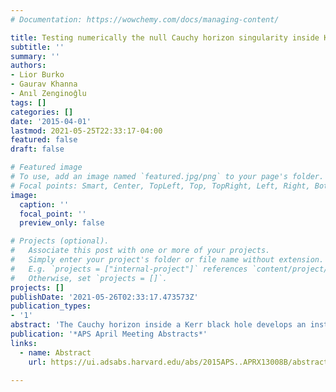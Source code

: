 ```yaml
---
# Documentation: https://wowchemy.com/docs/managing-content/

title: Testing numerically the null Cauchy horizon singularity inside Kerr black holes
subtitle: ''
summary: ''
authors:
- Lior Burko
- Gaurav Khanna
- Anıl Zenginoĝlu
tags: []
categories: []
date: '2015-04-01'
lastmod: 2021-05-25T22:33:17-04:00
featured: false
draft: false

# Featured image
# To use, add an image named `featured.jpg/png` to your page's folder.
# Focal points: Smart, Center, TopLeft, Top, TopRight, Left, Right, BottomLeft, Bottom, BottomRight.
image:
  caption: ''
  focal_point: ''
  preview_only: false

# Projects (optional).
#   Associate this post with one or more of your projects.
#   Simply enter your project's folder or file name without extension.
#   E.g. `projects = ["internal-project"]` references `content/project/deep-learning/index.md`.
#   Otherwise, set `projects = []`.
projects: []
publishDate: '2021-05-26T02:33:17.473573Z'
publication_types:
- '1'
abstract: 'The Cauchy horizon inside a Kerr black hole develops an instability that transforms it into a curvature singularity. Perturbative analyses are consistent with the picture arising from fully nonlinear simulations of spherical charged black holes: this singularity is deformational weak and null for early retarded times. Despite much interest in this long-standing problem, no numerical simulations of the interior of a perturbed Kerr black hole have been done to date. Here, we report on preliminary results obtained from a linear simulation of the evolution of the fields under the collapse of a test wave packet. We use recent developments to a Teukolsky equation solver, which use (event) horizon-penetrating, hyperboloidal coordinates, which compactify null infinity and penetrate through both horizons. This numerical technology allows us to penetrate through the event horizon, and probe the fields on the approach to the Cauchy horizon singularity. We study the behavior of the Weyl scalars $ψ_0$ and $ψ_4$ and of the curvature scalar $R_{αβγδ}R^{αβγδ}$, and confront our results with those of perturbation analysis. Our results may be useful when planning fully nonlinear numerical studies of rotating black hole interiors.'
publication: '*APS April Meeting Abstracts*'
links:
  - name: Abstract
    url: https://ui.adsabs.harvard.edu/abs/2015APS..APRX13008B/abstract

---
```

